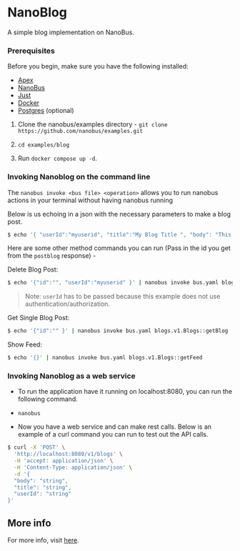 # NanoBlog 

A simple blog implementation on NanoBus.

### Prerequisites

Before you begin, make sure you have the following installed:

* [Apex](https://apexlang.io)
* [NanoBus](https://github.com/nanobus)
* [Just](https://just.systems)
* [Docker](https://docs.docker.com/get-docker/)
* [Postgres](https://www.postgresql.org) (optional)

1) Clone the nanobus/examples directory - ``` git clone https://github.com/nanobus/examples.git ```

2) `cd examples/blog`

3) Run `docker compose up -d`.

### Invoking Nanoblog on the command line

The `nanobus invoke <bus file> <operation>` allows you to run nanobus actions in your terminal without having nanobus running 

Below is us echoing in a json with the necessary parameters to make a blog post.

```sh
$ echo '{ "userId":"myuserid", "title":"My Blog Title ", "body": "This is my blog post" }' | nanobus invoke bus.yaml blogs.v1.Blogs::postBlog
```

Here are some other method commands you can run (Pass in the id you get from the `postblog` response) -

Delete Blog Post:

```sh
$ echo '{"id":"", "userId":"myuserid" }' | nanobus invoke bus.yaml blogs.v1.Blogs::deleteBlog
 ```

> Note: `userId` has to be passed because this example does not use authentication/authorization.

Get Single Blog Post:

```sh
$ echo '{"id":"" }' | nanobus invoke bus.yaml blogs.v1.Blogs::getBlog
```

Show Feed:

```sh
$ echo '{}' | nanobus invoke bus.yaml blogs.v1.Blogs::getFeed
```

### Invoking Nanoblog as a web service

* To run the application have it running on localhost:8080, you can run the following command.

* `nanobus`

* Now you have a web service and can make rest calls. Below is an example of a curl command you can run to test out the API calls.

```sh
$ curl -X 'POST' \
  'http://localhost:8080/v1/blogs' \
  -H 'accept: application/json' \
  -H 'Content-Type: application/json' \
  -d '{
  "body": "string",
  "title": "string",
  "userId": "string"
}' 
```
## More info

For more info, visit [here](https://github.com/nanobus/nanobus).
